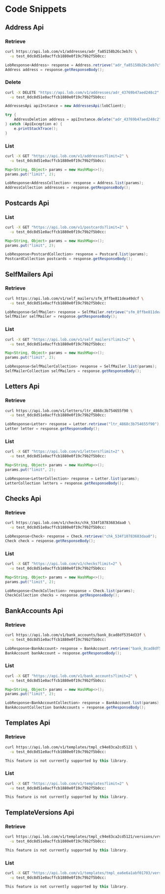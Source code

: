 # Code Snippets

## Address Api

### Retrieve
```bash
curl https://api.lob.com/v1/addresses/adr_fa85158b26c3eb7c \
  -u test_0dc8d51e0acffcb1880e0f19c79b2f5b0cc:
```

```java
LobResponse<Address> response = Address.retrieve("adr_fa85158b26c3eb7c");
Address address = response.getResponseBody();
```





### Delete
```bash
curl -X DELETE "https://api.lob.com/v1/addresses/adr_43769b47aed248c2" \
  -u test_0dc8d51e0acffcb1880e0f19c79b2f5b0cc:
```

```java
AddressesApi apiInstance = new AddressesApi(lobClient);

try {
    AddressDeletion address = apiInstance.delete("adr_43769b47aed248c2");
} catch (ApiException e) {
    e.printStackTrace();
}
```


### List
```bash
curl -X GET "https://api.lob.com/v1/addresses?limit=2" \
  -u test_0dc8d51e0acffcb1880e0f19c79b2f5b0cc:
```

```java
Map<String, Object> params = new HashMap<>();
params.put("limit", 2);

LobResponse<AddressCollection> response = Address.list(params);
AddressCollection addresses = response.getResponseBody();
```


## Postcards Api

### List
```bash
curl -X GET "https://api.lob.com/v1/postcards?limit=2" \
  -u test_0dc8d51e0acffcb1880e0f19c79b2f5b0cc:
```

```java
Map<String, Object> params = new HashMap<>();
params.put("limit", 2);

LobResponse<PostcardCollection> response = Postcard.list(params);
PostcardCollection postcards = response.getResponseBody();
```

## SelfMailers Api

### Retrieve
```bash
curl https://api.lob.com/v1/self_mailers/sfm_8ffbe811dea49dcf \
  -u test_0dc8d51e0acffcb1880e0f19c79b2f5b0cc:
```

```java
LobResponse<SelfMailer> response = SelfMailer.retrieve("sfm_8ffbe811dea49dcf");
SelfMailer selfMailer = response.getResponseBody();
```



### List
```bash
curl -X GET "https://api.lob.com/v1/self_mailers?limit=2" \
  -u test_0dc8d51e0acffcb1880e0f19c79b2f5b0cc:
```

```java
Map<String, Object> params = new HashMap<>();
params.put("limit", 2);

LobResponse<SelfMailerCollection> response = SelfMailer.list(params);
SelfMailerCollection selfMailers = response.getResponseBody();
```

## Letters Api

### Retrieve
```bash
curl https://api.lob.com/v1/letters/ltr_4868c3b754655f90 \
  -u test_0dc8d51e0acffcb1880e0f19c79b2f5b0cc:
```

```java
LobResponse<Letter> response = Letter.retrieve("ltr_4868c3b754655f90");
Letter letter = response.getResponseBody();
```



### List
```bash
curl -X GET "https://api.lob.com/v1/letters?limit=2" \
  -u test_0dc8d51e0acffcb1880e0f19c79b2f5b0cc:
```

```java
Map<String, Object> params = new HashMap<>();
params.put("limit", 2);

LobResponse<LetterCollection> response = Letter.list(params);
LetterCollection letters = response.getResponseBody();
```

## Checks Api

### Retrieve
```bash
curl https://api.lob.com/v1/checks/chk_534f10783683daa0 \
  -u test_0dc8d51e0acffcb1880e0f19c79b2f5b0cc:
```

```java
LobResponse<Check> response = Check.retrieve("chk_534f10783683daa0");
Check check = response.getResponseBody();
```



### List
```bash
curl -X GET "https://api.lob.com/v1/checks?limit=2" \
  -u test_0dc8d51e0acffcb1880e0f19c79b2f5b0cc:
```

```java
Map<String, Object> params = new HashMap<>();
params.put("limit", 2);

LobResponse<CheckCollection> response = Check.list(params);
CheckCollection checks = response.getResponseBody();
```

## BankAccounts Api

### Retrieve
```bash
curl https://api.lob.com/v1/bank_accounts/bank_8cad8df5354d33f \
  -u test_0dc8d51e0acffcb1880e0f19c79b2f5b0cc:
```

```java
LobResponse<BankAccount> response = BankAccount.retrieve("bank_8cad8df5354d33f");
BankAccount bankAccount = response.getResponseBody();
```



### List
```bash
curl -X GET "https://api.lob.com/v1/bank_accounts?limit=2" \
  -u test_0dc8d51e0acffcb1880e0f19c79b2f5b0cc:
```

```java
Map<String, Object> params = new HashMap<>();
params.put("limit", 2);

LobResponse<BankAccountCollection> response = BankAccount.list(params);
BankAccountCollection bankAccounts = response.getResponseBody();
```

## Templates Api

### Retrieve
```bash
curl https://api.lob.com/v1/templates/tmpl_c94e83ca2cd5121 \
  -u test_0dc8d51e0acffcb1880e0f19c79b2f5b0cc:
```

```java
This feature is not currently supported by this library.
```



### List
```bash
curl -X GET "https://api.lob.com/v1/templates?limit=2" \
  -u test_0dc8d51e0acffcb1880e0f19c79b2f5b0cc:
```

```java
This feature is not currently supported by this library.
```

## TemplateVersions Api

### Retrieve
```bash
curl https://api.lob.com/v1/templates/tmpl_c94e83ca2cd5121/versions/vrsn_534e339882d2282 \
  -u test_0dc8d51e0acffcb1880e0f19c79b2f5b0cc:
```

```java
This feature is not currently supported by this library.
```



### List
```bash
curl -X GET "https://api.lob.com/v1/templates/tmpl_ea6e6a1abf01703/versions?limit=2" \
  -u test_0dc8d51e0acffcb1880e0f19c79b2f5b0cc:
```

```java
This feature is not currently supported by this library.
```
